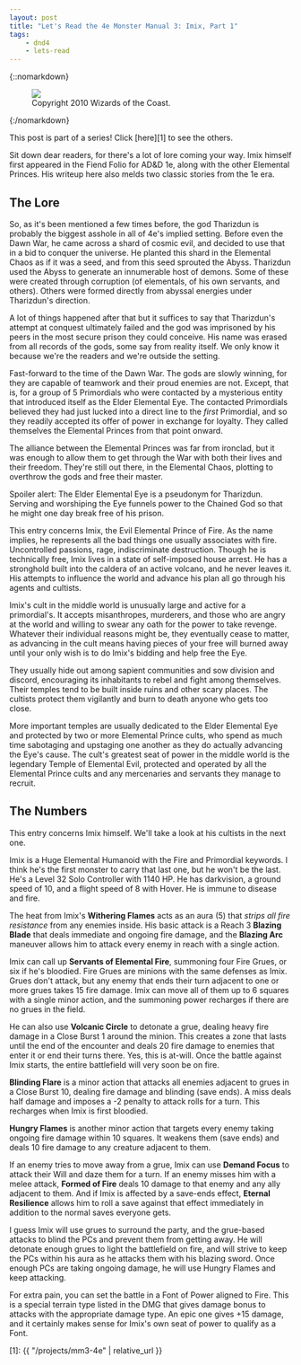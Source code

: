 ```yaml
---
layout: post
title: "Let's Read the 4e Monster Manual 3: Imix, Part 1"
tags:
    - dnd4
    - lets-read
---
```


{::nomarkdown}
<figure class="center">
  <img src="{{ "/assets/wir-mm3-4e-imix.png" | absolute_url }}"/>
  <figcaption>
    Copyright 2010 Wizards of the Coast.
  </figcaption>
</figure>
{:/nomarkdown}

This post is part of a series! Click [here][1] to see the others.

Sit down dear readers, for there's a lot of lore coming your way. Imix himself
first appeared in the Fiend Folio for AD&D 1e, along with the other Elemental
Princes. His writeup here also melds two classic stories from the 1e era.

## The Lore

So, as it's been mentioned a few times before, the god Tharizdun is probably the
biggest asshole in all of 4e's implied setting. Before even the Dawn War, he
came across a shard of cosmic evil, and decided to use that in a bid to conquer
the universe. He planted this shard in the Elemental Chaos as if it was a seed,
and from this seed sprouted the Abyss. Tharizdun used the Abyss to generate an
innumerable host of demons. Some of these were created through corruption (of
elementals, of his own servants, and others). Others were formed directly from
abyssal energies under Tharizdun's direction.

A lot of things happened after that but it suffices to say that Tharizdun's
attempt at conquest ultimately failed and the god was imprisoned by his peers in
the most secure prison they could conceive. His name was erased from all records
of the gods, some say from reality itself. We only know it because we're the
readers and we're outside the setting.

Fast-forward to the time of the Dawn War. The gods are slowly winning, for they
are capable of teamwork and their proud enemies are not. Except, that is, for a
group of 5 Primordials who were contacted by a mysterious entity that introduced
itself as the Elder Elemental Eye. The contacted Primordials believed they had
just lucked into a direct line to the _first_ Primordial, and so they readily
accepted its offer of power in exchange for loyalty. They called themselves the
Elemental Princes from that point onward.

The alliance between the Elemental Princes was far from ironclad, but it was
enough to allow them to get through the War with both their lives and their
freedom. They're still out there, in the Elemental Chaos, plotting to overthrow
the gods and free their master.

Spoiler alert: The Elder Elemental Eye is a pseudonym for Tharizdun. Serving and
worshiping the Eye funnels power to the Chained God so that he might one day
break free of his prison.

This entry concerns Imix, the Evil Elemental Prince of Fire. As the name
implies, he represents all the bad things one usually associates with
fire. Uncontrolled passions, rage, indiscriminate destruction. Though he is
technically free, Imix lives in a state of self-imposed house arrest. He has a
stronghold built into the caldera of an active volcano, and he never leaves
it. His attempts to influence the world and advance his plan all go through his
agents and cultists.

Imix's cult in the middle world is unusually large and active for a
primordial's. It accepts misanthropes, murderers, and those who are angry at the
world and willing to swear any oath for the power to take revenge. Whatever
their individual reasons might be, they eventually cease to matter, as advancing
in the cult means having pieces of your free will burned away until your only
wish is to do Imix's bidding and help free the Eye.

They usually hide out among sapient communities and sow division and discord,
encouraging its inhabitants to rebel and fight among themselves. Their temples
tend to be built inside ruins and other scary places. The cultists protect them
vigilantly and burn to death anyone who gets too close.

More important temples are usually dedicated to the Elder Elemental Eye and
protected by two or more Elemental Prince cults, who spend as much time
sabotaging and upstaging one another as they do actually advancing the Eye's
cause. The cult's greatest seat of power in the middle world is the legendary
Temple of Elemental Evil, protected and operated by all the Elemental Prince
cults and any mercenaries and servants they manage to recruit.

## The Numbers

This entry concerns Imix himself. We'll take a look at his cultists in the next
one.

Imix is a Huge Elemental Humanoid with the Fire and Primordial keywords. I think
he's the first monster to carry that last one, but he won't be the last. He's a
Level 32 Solo Controller with 1140 HP. He has darkvision, a ground speed of 10,
and a flight speed of 8 with Hover. He is immune to disease and fire.

The heat from Imix's **Withering Flames** acts as an aura (5) that _strips all
fire resistance_ from any enemies inside. His basic attack is a Reach 3
**Blazing Blade** that deals immediate and ongoing fire damage, and the
**Blazing Arc** maneuver allows him to attack every enemy in reach with a single
action.

Imix can call up **Servants of Elemental Fire**, summoning four Fire Grues, or
six if he's bloodied. Fire Grues are minions with the same defenses as
Imix. Grues don't attack, but any enemy that ends their turn adjacent to one or
more grues takes 15 fire damage. Imix can move all of them up to 6 squares with
a single minor action, and the summoning power recharges if there are no grues
in the field.

He can also use **Volcanic Circle** to detonate a grue, dealing heavy fire
damage in a Close Burst 1 around the minion. This creates a zone that lasts
until the end of the encounter and deals 20 fire damage to enemies that enter it
or end their turns there. Yes, this is at-will. Once the battle against Imix
starts, the entire battlefield will very soon be on fire.

**Blinding Flare** is a minor action that attacks all enemies adjacent to grues
in a Close Burst 10, dealing fire damage and blinding (save ends). A miss deals
half damage and imposes a -2 penalty to attack rolls for a turn. This recharges
when Imix is first bloodied.

**Hungry Flames** is another minor action that targets every enemy taking ongoing
fire damage within 10 squares. It weakens them (save ends) and deals 10 fire
damage to any creature adjacent to them.

If an enemy tries to move away from a grue, Imix can use **Demand Focus** to
attack their Will and daze them for a turn. If an enemy misses him with a melee
attack, **Formed of Fire** deals 10 damage to that enemy and any ally adjacent
to them. And if Imix is affected by a save-ends effect, **Eternal Resilience**
allows him to roll a save against that effect immediately in addition to the
normal saves everyone gets.

I guess Imix will use grues to surround the party, and the grue-based attacks to
blind the PCs and prevent them from getting away. He will detonate enough grues
to light the battlefield on fire, and will strive to keep the PCs within his
aura as he attacks them with his blazing sword. Once enough PCs are taking
ongoing damage, he will use Hungry Flames and keep attacking.

For extra pain, you can set the battle in a Font of Power aligned to Fire. This
is a special terrain type listed in the DMG that gives damage bonus to attacks
with the appropriate damage type. An epic one gives +15 damage, and it certainly
makes sense for Imix's own seat of power to qualify as a Font.

[1]: {{ "/projects/mm3-4e" | relative_url }}
